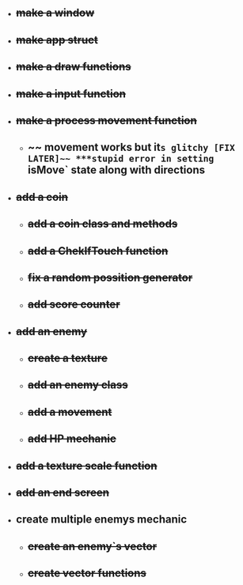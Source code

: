 - ## ~~make a window~~

- ## ~~make app struct~~
- ## ~~make a draw functions~~
- ## ~~make a input function~~
- ## ~~make a process movement function~~

  - ## ~~ movement works but it`s glitchy [FIX LATER]~~ ***stupid error in setting `isMove` state along with directions

- ## ~~add a coin~~

  - ## ~~add a coin class and methods~~
  - ## ~~add a ChekIfTouch function~~
  - ## ~~fix a random possition generator~~
  - ## ~~add score counter~~

- ## ~~add an enemy~~

  - ## ~~create a texture~~
  - ## ~~add an enemy class~~
  - ## ~~add a movement~~
  - ## ~~add HP mechanic~~

- ## ~~add a texture scale function~~

- ## ~~add an end screen~~

- ## create multiple enemys mechanic
  - ## ~~create an enemy`s vector~~
  - ## ~~create vector functions~~

